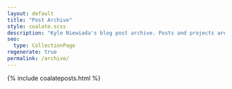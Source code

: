 ```yaml
---
layout: default
title: "Post Archive"
style: coalate.scss
description: "Kyle Niewiada's blog post archive. Posts and projects are listed into categories based on the magnitude of each project or by personal updates"
seo:
  type: CollectionPage
regenerate: true
permalink: /archive/
---
```


{% include coalateposts.html %}
